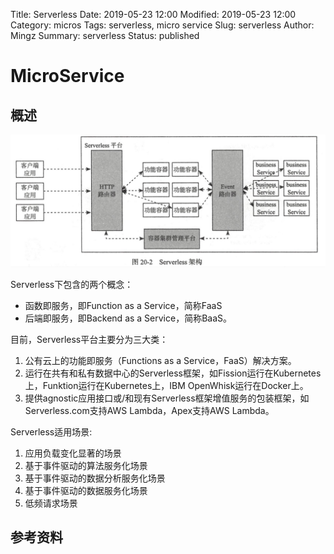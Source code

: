 Title: Serverless
Date: 2019-05-23 12:00
Modified: 2019-05-23 12:00
Category: micros
Tags: serverless, micro service
Slug: serverless
Author: Mingz
Summary: serverless
Status: published



# MicroService



## 概述



![Serverless架构](./images/serverless-01.png)



Serverless下包含的两个概念：
- 函数即服务，即Function as a Service，简称FaaS
- 后端即服务，即Backend as a Service，简称BaaS。



目前，Serverless平台主要分为三大类：
1. 公有云上的功能即服务（Functions as a Service，FaaS）解决方案。
2. 运行在共有和私有数据中心的Serverless框架，如Fission运行在Kubernetes上，Funktion运行在Kubernetes上，IBM OpenWhisk运行在Docker上。
3. 提供agnostic应用接口或/和现有Serverless框架增值服务的包装框架，如Serverless.com支持AWS Lambda，Apex支持AWS Lambda。



Serverless适用场景:
1. 应用负载变化显著的场景
2. 基于事件驱动的算法服务化场景
3. 基于事件驱动的数据分析服务化场景
4. 基于事件驱动的数据服务化场景
5. 低频请求场景



## 参考资料
